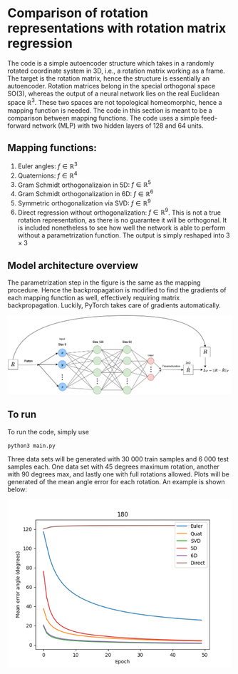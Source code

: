 # Comparison of rotation representations with rotation matrix regression
The code is a simple autoencoder structure which takes in a randomly rotated coordinate system in 3D, i.e., a rotation matrix working as a frame. The target is the rotation matrix, hence the structure is essentially an autoencoder. Rotation matrices belong in the special orthogonal space SO(3), whereas the output of a neural network lies on the real Euclidean space $\mathbb{R}^3$. These two spaces are not topological
homeomorphic, hence a mapping function is needed. The code in this section is meant to be a comparison between mapping functions. The code uses a simple feed-forward network (MLP) with two hidden layers of 128 and 64 units.

## Mapping functions:

1. Euler angles: $f \in \mathbb{R}^3$
2. Quaternions: $f \in \mathbb{R}^4$
3. Gram Schmidt orthogonalizaion in 5D: $f\in \mathbb{R}^5$
4. Gram Schmidt orthogonalization in 6D: $f \in \mathbb{R}^6$
5. Symmetric orthogonalization via SVD: $f \in \mathbb{R}^9$
6. Direct regression without orthogonalization: $f \in \mathbb{R}^9$. This is not a true rotation representation, as there is no guarantee it will be orthogonal. It is included nonetheless to see how well the network is able to perform without a parametrization function. The output is simply reshaped into $3 \times 3$


## Model architecture overview
The parametrization step in the figure is the same as the mapping procedure. Hence the backpropagation is modified to find the gradients of each mapping function as well, effectively requiring matrix backpropagation. Luckily, PyTorch takes care of gradients automatically. 

![overview](https://github.com/henrikgruner/PoseEstimation/blob/master/preliminary/overview.png)

## To run 
To run the code, simply use
```
python3 main.py
```
Three data sets will be generated with 30 000 train samples and 6 000 test samples each. One data set with 45 degrees maximum rotation, another with 90 degrees max, and lastly one with full rotations allowed. Plots will be generated of the mean angle error for each rotation. An example is shown below:

![overview](https://github.com/henrikgruner/PoseEstimation/blob/master/preliminary/180.png)

